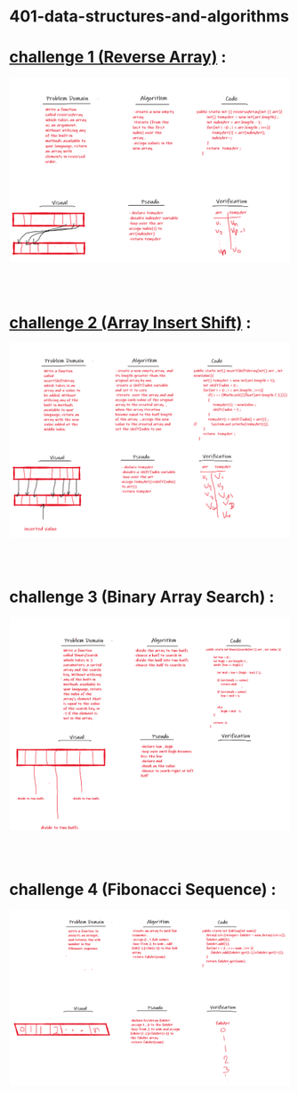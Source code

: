 # 401-data-structures-and-algorithms

# [challenge 1 (Reverse Array)](https://github.com/Qusay114/401-data-structures-and-algorithms/blob/array-reverse/ArrayReverse-Challenge/src/ArrayReverse.java) :

![Whiteboard](ArrayReverse-Challenge/src/reverseArray.png)

<br>
<br>

# [challenge 2 (Array Insert Shift)](https://github.com/Qusay114/401-data-structures-and-algorithms/blob/array-insert-shift/ArrayInsertShift-challenge/src/ArrayInsertShift.java) :

![Whiteboard](ArrayInsertShift-challenge/src/shiftInsertedArrayWhiteBoard.png)

<br>
<br>

# challenge 3 (Binary Array Search) :

![Whiteboard](challenges/ArrayBinarySearch/binarySearch.png)


<br>
<br>

# challenge 4 (Fibonacci Sequence) :

![Whiteboard](challenges/interviewQuestionFabSeq.png)